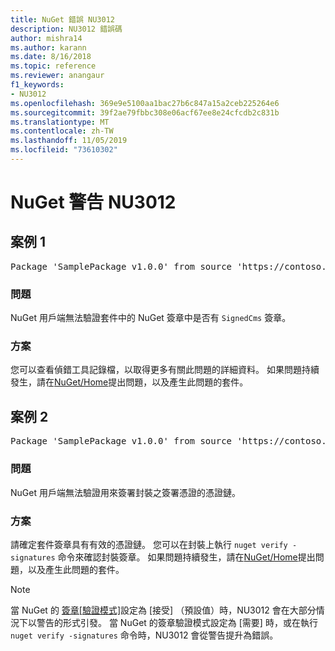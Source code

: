 ```yaml
---
title: NuGet 錯誤 NU3012
description: NU3012 錯誤碼
author: mishra14
ms.author: karann
ms.date: 8/16/2018
ms.topic: reference
ms.reviewer: anangaur
f1_keywords:
- NU3012
ms.openlocfilehash: 369e9e5100aa1bac27b6c847a15a2ceb225264e6
ms.sourcegitcommit: 39f2ae79fbbc308e06acf67ee8e24cfcdb2c831b
ms.translationtype: MT
ms.contentlocale: zh-TW
ms.lasthandoff: 11/05/2019
ms.locfileid: "73610302"
---
```

# <a name="nuget-warning-nu3012"></a>NuGet 警告 NU3012

## <a name="scenario-1"></a>案例 1

<pre>Package 'SamplePackage v1.0.0' from source 'https://contoso.com/index.json': The primary signature validation failed.</pre>

### <a name="issue"></a>問題

NuGet 用戶端無法驗證套件中的 NuGet 簽章中是否有 `SignedCms` 簽章。


### <a name="solution"></a>方案

您可以查看偵錯工具記錄檔，以取得更多有關此問題的詳細資料。 如果問題持續發生，請在[NuGet/Home](https://github.com/NuGet/Home/issues)提出問題，以及產生此問題的套件。



## <a name="scenario-2"></a>案例 2

<pre>Package 'SamplePackage v1.0.0' from source 'https://contoso.com/index.json': The primary signature found a chain building issue:  A certificate chain processed, but terminated in a root certificate which is not trusted by the trust provider.</pre>

### <a name="issue"></a>問題

NuGet 用戶端無法驗證用來簽署封裝之簽署憑證的憑證鏈。


### <a name="solution"></a>方案

請確定套件簽章具有有效的憑證鏈。 您可以在封裝上執行 `nuget verify -signatures` 命令來確認封裝簽章。 如果問題持續發生，請在[NuGet/Home](https://github.com/NuGet/Home/issues)提出問題，以及產生此問題的套件。


> [!Note]
> 當 NuGet 的 [簽章[驗證模式]](https://docs.microsoft.com/nuget/consume-packages/installing-signed-packages#configure-package-signature-requirements)設定為 [接受] （預設值）時，NU3012 會在大部分情況下以警告的形式引發。 當 NuGet 的簽章驗證模式設定為 [需要] 時，或在執行 `nuget verify -signatures` 命令時，NU3012 會從警告提升為錯誤。 

